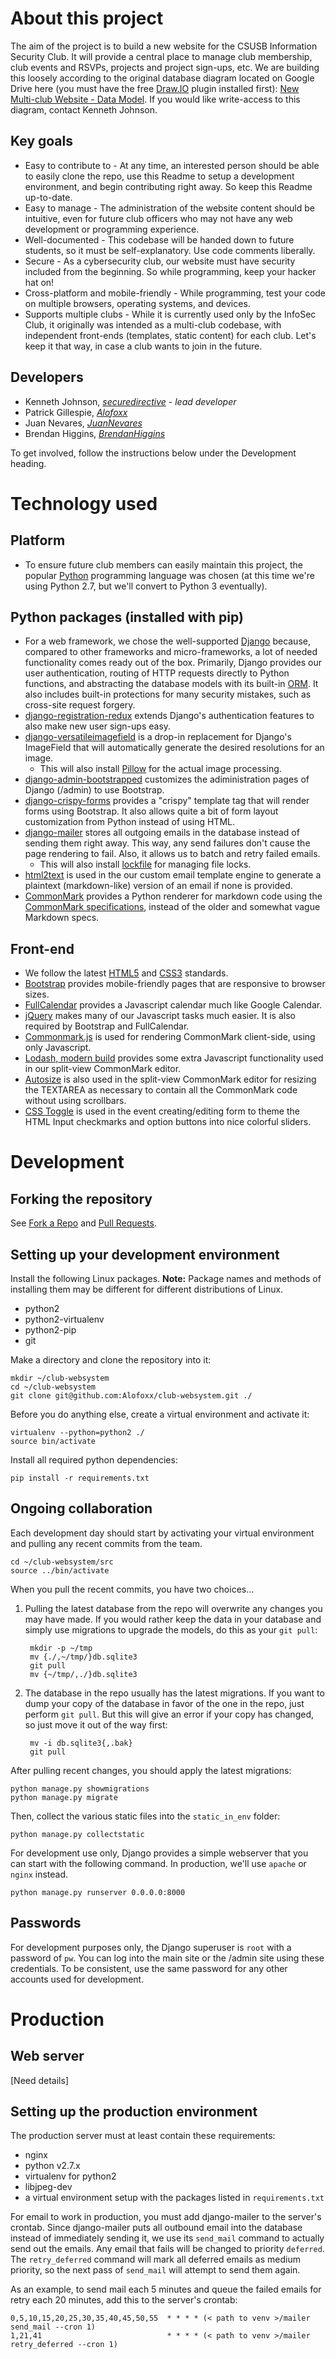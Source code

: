 # About this project

The aim of the project is to build a new website for the CSUSB Information Security Club. It will provide a central place to manage club membership, club events and RSVPs, projects and project sign-ups, etc. We are building this loosely according to the original database diagram located on Google Drive here (you must have the free [Draw.IO](https://www.draw.io) plugin installed first): [New Multi-club Website - Data Model](https://drive.google.com/file/d/0B2eX_I6RM9VBVVdONXYyRGpzSWs/view?usp=sharing). If you would like write-access to this diagram, contact Kenneth Johnson.

## Key goals

* Easy to contribute to - At any time, an interested person should be able to easily clone the repo, use this Readme to setup a development environment, and begin contributing right away. So keep this Readme up-to-date.
* Easy to manage - The administration of the website content should be intuitive, even for future club officers who may not have any web development or programming experience.
* Well-documented - This codebase will be handed down to future students, so it must be self-explanatory. Use code comments liberally.
* Secure - As a cybersecurity club, our website must have security included from the beginning. So while programming, keep your hacker hat on!
* Cross-platform and mobile-friendly - While programming, test your code on multiple browsers, operating systems, and devices.
* Supports multiple clubs - While it is currently used only by the InfoSec Club, it originally was intended as a multi-club codebase, with independent front-ends (templates, static content) for each club. Let's keep it that way, in case a club wants to join in the future.

## Developers

* Kenneth Johnson, [*securedirective*](https://github.com/securedirective) - *lead developer*
* Patrick Gillespie, [*Alofoxx*](https://github.com/Alofoxx)
* Juan Nevares, [*JuanNevares*](https://github.com/JuanNevares)
* Brendan Higgins, [*BrendanHiggins*](https://github.com/BrendanHiggins)

To get involved, follow the instructions below under the Development heading.


# Technology used

## Platform

* To ensure future club members can easily maintain this project, the popular [Python](https://docs.python.org/2.7/) programming language was chosen (at this time we're using Python 2.7, but we'll convert to Python 3 eventually).

## Python packages (installed with pip)

* For a web framework, we chose the well-supported [Django](https://docs.djangoproject.com/en/1.8/intro/overview/) because, compared to other frameworks and micro-frameworks, a lot of needed functionality comes ready out of the box. Primarily, Django provides our user authentication, routing of HTTP requests directly to Python functions, and abstracting the database models with its built-in [ORM](https://en.wikipedia.org/wiki/Object-relational_mapping). It also includes built-in protections for many security mistakes, such as cross-site request forgery.
* [django-registration-redux](https://pypi.python.org/pypi/django-registration-redux/) extends Django's authentication features to also make new user sign-ups easy.
* [django-versatileimagefield](https://pypi.python.org/pypi/django-versatileimagefield/) is a drop-in replacement for Django's ImageField that will automatically generate the desired resolutions for an image.
  * This will also install [Pillow](https://pypi.python.org/pypi/Pillow/) for the actual image processing.
* [django-admin-bootstrapped](https://pypi.python.org/pypi/django-admin-bootstrapped/) customizes the adiministration pages of Django (/admin) to use Bootstrap.
* [django-crispy-forms](https://pypi.python.org/pypi/django-crispy-forms/) provides a "crispy" template tag that will render forms using Bootstrap. It also allows quite a bit of form layout customization from Python instead of using HTML.
* [django-mailer](https://pypi.python.org/pypi/django-mailer/) stores all outgoing emails in the database instead of sending them right away. This way, any send failures don't cause the page rendering to fail. Also, it allows us to batch and retry failed emails.
  * This will also install [lockfile](https://pypi.python.org/pypi/lockfile) for managing file locks.
* [html2text](https://pypi.python.org/pypi/html2text/) is used in the our custom email template engine to generate a plaintext (markdown-like) version of an email if none is provided.
* [CommonMark](https://pypi.python.org/pypi/CommonMark/) provides a Python renderer for markdown code using the [CommonMark specifications](http://spec.commonmark.org/0.22/), instead of the older and somewhat vague Markdown specs.

## Front-end

* We follow the latest [HTML5](http://www.w3schools.com/html/html5_intro.asp) and [CSS3](http://www.w3schools.com/css/css3_intro.asp) standards.
* [Bootstrap](http://getbootstrap.com/) provides mobile-friendly pages that are responsive to browser sizes.
* [FullCalendar](http://fullcalendar.io/) provides a Javascript calendar much like Google Calendar.
* [jQuery](http://learn.jquery.com/about-jquery/) makes many of our Javascript tasks much easier. It is also required by Bootstrap and FullCalendar.
* [Commonmark.js](https://github.com/jgm/commonmark.js) is used for rendering CommonMark client-side, using only Javascript.
* [Lodash, modern build](https://lodash.com/) provides some extra Javascript functionality used in our split-view CommonMark editor.
* [Autosize](http://www.jacklmoore.com/autosize/) is also used in the split-view CommonMark editor for resizing the TEXTAREA as necessary to contain all the CommonMark code without using scrollbars.
* [CSS Toggle](https://ghinda.net/css-toggle-switch/bootstrap.html) is used in the event creating/editing form to theme the HTML Input checkmarks and option buttons into nice colorful sliders.


# Development

## Forking the repository

See [Fork a Repo](https://help.github.com/articles/fork-a-repo/) and [Pull Requests](https://help.github.com/articles/using-pull-requests/).

## Setting up your development environment

Install the following Linux packages. __Note:__ Package names and methods of installing them may be different for different distributions of Linux.

* python2
* python2-virtualenv
* python2-pip
* git

Make a directory and clone the repository into it:

    mkdir ~/club-websystem
    cd ~/club-websystem
    git clone git@github.com:Alofoxx/club-websystem.git ./

Before you do anything else, create a virtual environment and activate it:

    virtualenv --python=python2 ./
    source bin/activate

Install all required python dependencies:

    pip install -r requirements.txt

## Ongoing collaboration

Each development day should start by activating your virtual environment and pulling any recent commits from the team.

    cd ~/club-websystem/src
    source ../bin/activate

When you pull the recent commits, you have two choices...

1. Pulling the latest database from the repo will overwrite any changes you may have made. If you would rather keep the data in your database and simply use migrations to upgrade the models, do this as your `git pull`:

        mkdir -p ~/tmp
        mv {./,~/tmp/}db.sqlite3
        git pull
        mv {~/tmp/,./}db.sqlite3

2. The database in the repo usually has the latest migrations. If you want to dump your copy of the database in favor of the one in the repo, just perform `git pull`. But this will give an error if your copy has changed, so just move it out of the way first:

        mv -i db.sqlite3{,.bak}
        git pull

After pulling recent changes, you should apply the latest migrations:

    python manage.py showmigrations
    python manage.py migrate

Then, collect the various static files into the `static_in_env` folder:

    python manage.py collectstatic

For development use only, Django provides a simple webserver that you can start with the following command. In production, we'll use `apache` or `nginx` instead.

    python manage.py runserver 0.0.0.0:8000

## Passwords

For development purposes only, the Django superuser is `root` with a password of `pw`. You can log into the main site or the /admin site using these credentials. To be consistent, use the same password for any other accounts used for development.


# Production

## Web server

[Need details]

## Setting up the production environment

The production server must at least contain these requirements:

* nginx
* python v2.7.x
* virtualenv for python2
* libjpeg-dev
* a virtual environment setup with the packages listed in `requirements.txt`

For email to work in production, you must add django-mailer to the server's crontab. Since django-mailer puts all outbound email into the database instead of immediately sending it, we use its `send_mail` command to actually send out the emails. Any email that fails will be changed to priority `deferred`. The `retry_deferred` command will mark all deferred emails as medium priority, so the next pass of `send_mail` will attempt to send them again.

As an example, to send mail each 5 minutes and queue the failed emails for retry each 20 minutes, add this to the server's crontab:

    0,5,10,15,20,25,30,35,40,45,50,55  * * * * (< path to venv >/mailer send_mail --cron 1)
    1,21,41                            * * * * (< path to venv >/mailer retry_deferred --cron 1)

